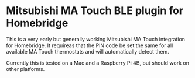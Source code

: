 
# Mitsubishi MA Touch BLE plugin for Homebridge

This is a very early but generally working Mitsubishi MA Touch integration for Homebridge. It requireas that the PIN code be set the same for all available MA Touch thermostats and will automatically detect them.

Currently this is tested on a Mac and a Raspberry Pi 4B, but should work on other platforms.
